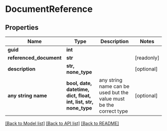# DocumentReference


## Properties
Name | Type | Description | Notes
------------ | ------------- | ------------- | -------------
**guid** | **int** |  | 
**referenced_document** | **str** |  | [readonly] 
**description** | **str, none_type** |  | [optional] 
**any string name** | **bool, date, datetime, dict, float, int, list, str, none_type** | any string name can be used but the value must be the correct type | [optional]

[[Back to Model list]](../README.md#documentation-for-models) [[Back to API list]](../README.md#documentation-for-api-endpoints) [[Back to README]](../README.md)


